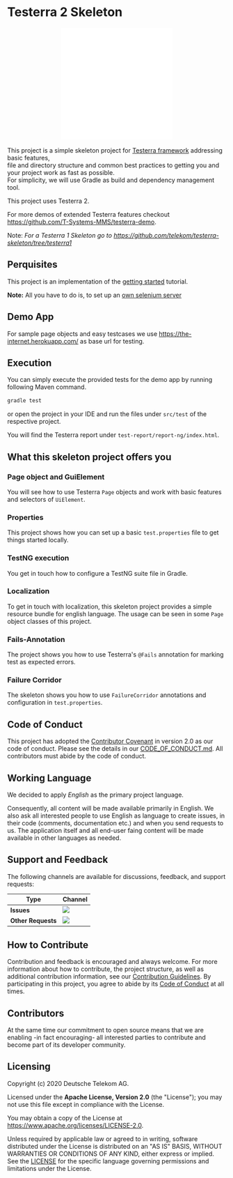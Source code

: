# Testerra 2 Skeleton

<p align="center">
    <picture>
        <source media="(prefers-color-scheme: light)" srcset="./images/s_Testerra_Logo_0256px.png">
        <img alt="Text changing depending on mode. Light: 'So light!' Dark: 'So dark!'" src="./images/w_Testerra_Logo_0256px.png">
    </picture>
</p>

This project is a simple skeleton project for [Testerra framework]([https://github.com/telekom/testerra]) addressing basic features,  
file and directory structure and common best practices to getting you and your project work as fast as possible.  
For simplicity, we will use Gradle as build and dependency management tool. 

This project uses Testerra 2.

For more demos of extended Testerra features checkout https://github.com/T-Systems-MMS/testerra-demo.

Note: *For a Testerra 1 Skeleton go to https://github.com/telekom/testerra-skeleton/tree/testerra1* 

## Perquisites

This project is an implementation of the [getting started](http://docs.testerra.io/testerra/2-latest/index.html#_getting_started) tutorial.

**Note:** All you have to do is, to set up an [own selenium server](http://docs.testerra.io/testerra/2-latest/index.html#_setup_selenium)

## Demo App
For sample page objects and easy testcases we use https://the-internet.herokuapp.com/ as base url for testing.

## Execution

You can simply execute the provided tests for the demo app by running following Maven command.
```bash
gradle test
```

or open the project in your IDE and run the files under `src/test` of the respective project.

You will find the Testerra report under `test-report/report-ng/index.html`.

## What this skeleton project offers you

### Page object and GuiElement
You will see how to use Testerra `Page` objects and work with basic features and selectors of `UiElement`.

### Properties
This project shows how you can set up a basic `test.properties` file to get things started locally.

### TestNG execution
You get in touch how to configure a TestNG suite file in Gradle.

### Localization
To get in touch with localization, this skeleton project provides a simple resource bundle for english language.
The usage can be seen in some `Page` object classes of this project.

### Fails-Annotation
The project shows you how to use Testerra's `@Fails` annotation for marking test as expected errors.

### Failure Corridor
The skeleton shows you how to use `FailureCorridor` annotations and configuration in `test.properties`.

## Code of Conduct

This project has adopted the [Contributor Covenant](https://www.contributor-covenant.org/) in version 2.0 as our code of conduct. Please see the details in our [CODE_OF_CONDUCT.md](CODE_OF_CONDUCT.md). All contributors must abide by the code of conduct.

## Working Language

We decided to apply _English_ as the primary project language.

Consequently, all content will be made available primarily in English. We also ask all interested people to use English as language to create issues, in their code (comments, documentation etc.) and when you send requests to us. The application itself and all end-user faing content will be made available in other languages as needed.

## Support and Feedback
The following channels are available for discussions, feedback, and support requests:

| Type                     | Channel                                                |
| ------------------------ | ------------------------------------------------------ |
| **Issues**   | <a href="https://github.com/telekom/testerra-skeleton/issues/new/choose" title="Issues"><img src="https://img.shields.io/github/issues/telekom/testerra-skeleton?style=flat"></a> |
| **Other Requests**    | <a href="mailto:testerra@t-systems-mms.com" title="Email us"><img src="https://img.shields.io/badge/email-CWA%20team-green?logo=mail.ru&style=flat-square&logoColor=white"></a>   |

## How to Contribute

Contribution and feedback is encouraged and always welcome. For more information about how to contribute, the project structure, as well as additional contribution information, see our [Contribution Guidelines](./CONTRIBUTING.md). By participating in this project, you agree to abide by its [Code of Conduct](./CODE_OF_CONDUCT.md) at all times.

## Contributors

At the same time our commitment to open source means that we are enabling -in fact encouraging- all interested parties to contribute and become part of its developer community.

## Licensing

Copyright (c) 2020 Deutsche Telekom AG.

Licensed under the **Apache License, Version 2.0** (the "License"); you may not use this file except in compliance with the License.

You may obtain a copy of the License at https://www.apache.org/licenses/LICENSE-2.0.

Unless required by applicable law or agreed to in writing, software distributed under the License is distributed on an "AS IS" BASIS, WITHOUT WARRANTIES OR CONDITIONS OF ANY KIND, either express or implied. See the [LICENSE](./LICENSE) for the specific language governing permissions and limitations under the License.
